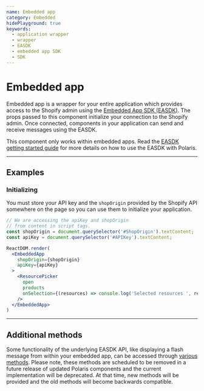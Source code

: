 ```yaml
---
name: Embedded app
category: Embedded
hidePlayground: true
keywords:
  - application wrapper
  - wrapper
  - EASDK
  - embedded app SDK
  - SDK
---
```


# Embedded app

Embedded app is a wrapper for your entire application which provides access to the Shopify admin using the [Embedded App SDK (EASDK)](https://help.shopify.com/api/sdks/shopify-apps/embedded-app-sdk/getting-started). The props passed to this component initialize your connection to the Shopify admin. Once connected, components in your application can send and receive messages using the EASDK.

This component only works within embedded apps. Read the [EASDK getting started guide](https://github.com/Shopify/polaris/blob/master/documentation/Embedded%20apps.md) for more details on how to use the EASDK with Polaris.

---

## Examples

### Initializing

You must store your API key and the `shopOrigin` provided by the Shopify API somewhere on the page so you can use them to initialize your application.

```jsx
// We are accessing the apiKey and shopOrigin
// from content in script tags.
const shopOrigin = document.querySelector('#ShopOrigin').textContent;
const apiKey = document.querySelector('#APIKey').textContent;

ReactDOM.render(
  <EmbeddedApp
    shopOrigin={shopOrigin}
    apiKey={apiKey}
  >
    <ResourcePicker
      open
      products
      onSelection={(resources) => console.log('Selected resources ', resources)}
    />
  </EmbeddedApp>
)
```

---

## Additional methods

Some functionality of the underlying EASDK API, like displaying a flash message from within your embedded app, can be accessed through [various methods](https://github.com/Shopify/polaris/blob/master/documentation/Embedded%20apps.md#access-to-further-easdk-apis). Please note, these methods are scheduled to be removed in a future release of updated Polaris components and the current implementation will be deprecated. At that time, new methods will be provided and the old methods will become backwards compatible.
